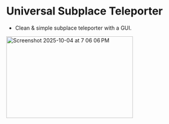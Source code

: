 # Universal Subplace Teleporter
- Clean & simple subplace teleporter with a GUI. 
<img width="334" height="216" alt="Screenshot 2025-10-04 at 7 06 06 PM" src="https://github.com/user-attachments/assets/ed14002d-fe2c-4ea0-97b3-0ba8c46f2d27" />
